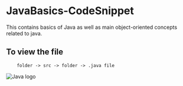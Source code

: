 # JavaBasics-CodeSnippet
This contains basics of Java as well as main object-oriented concepts related to java.


## To view the file
        folder -> src -> folder -> .java file
	
![Java logo](https://favpng.com/png_view/java-programming-language-programmer-computer-programming-logo-png/uZuSKr9z)

